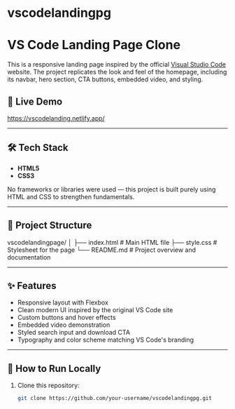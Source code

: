 ﻿# vscodelandingpg
# VS Code Landing Page Clone

This is a responsive landing page inspired by the official [Visual Studio Code](https://code.visualstudio.com/) website. The project replicates the look and feel of the homepage, including its navbar, hero section, CTA buttons, embedded video, and styling.

## 🔗 Live Demo

https://vscodelanding.netlify.app/

---


## 🛠️ Tech Stack

- **HTML5**
- **CSS3**

No frameworks or libraries were used — this project is built purely using HTML and CSS to strengthen fundamentals.

---

## 📁 Project Structure

vscodelandingpage/
│
├── index.html # Main HTML file
├── style.css # Stylesheet for the page
└── README.md # Project overview and documentation



---

## ✨ Features

- Responsive layout with Flexbox
- Clean modern UI inspired by the original VS Code site
- Custom buttons and hover effects
- Embedded video demonstration
- Styled search input and download CTA
- Typography and color scheme matching VS Code's branding

---

## 🚀 How to Run Locally

1. Clone this repository:
   ```bash
   git clone https://github.com/your-username/vscodelandingpg.git

